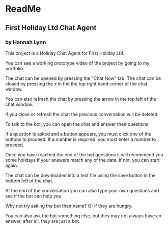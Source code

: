 # ReadMe

## First Holiday Ltd Chat Agent

### by Hannah Lynn

This project is a Holiday Chat Agent for First Holiday Ltd.

You can see a working prototype video of the project by going to my portfolio.

The chat can be opened by pressing the "Chat Now" tab. The chat can be closed by pressing the x in the the top right hand corner of the chat window.

You can also refresh the chat by pressing the arrow in the top left of the chat window.

If you close or refresh the chat the previous conversation will be deleted.

To talk to the bot, you can open the chat and answer their questions.

If a question is asked and a button appears, you must click one of the buttons to proceed. If a number is required, you must enter a number to proceed.

Once you have reached the end of the bot questions it will recommend you some holidays if your answers match any of the data. If not, you can start again.

The chat can be downloaded into a text file using the save button in the bottom left of the chat.

At the end of the conversation you can also type your own questions and see if the bot can help you.

Why not try asking the bot their name? Or if they are hungry.

You can also ask the bot something else, but they may not always have an answer, after all, they are just a bot.
